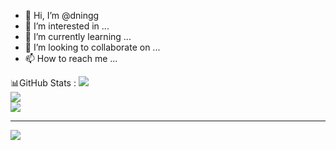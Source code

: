 - 👋 Hi, I’m @dningg
- 👀 I’m interested in ...
- 🌱 I’m currently learning ...
- 💞️ I’m looking to collaborate on ...
- 📫 How to reach me ...

📊GitHub Stats :
![](https://github-readme-stats.vercel.app/api?username=dningg&theme=radical&hide_border=false&include_all_commits=false&count_private=false)<br/>
![](https://github-readme-streak-stats.herokuapp.com/?user=dningg&theme=radical&hide_border=false)<br/>
![](https://github-readme-stats.vercel.app/api/top-langs/?username=dningg&theme=radical&hide_border=false&include_all_commits=false&count_private=false&layout=compact)

---
[![](https://visitcount.itsvg.in/api?id=dningg&icon=0&color=0)](https://visitcount.itsvg.in)

<!---
dningg/dningg is a ✨ special ✨ repository because its `README.md` (this file) appears on your GitHub profile.
--->
